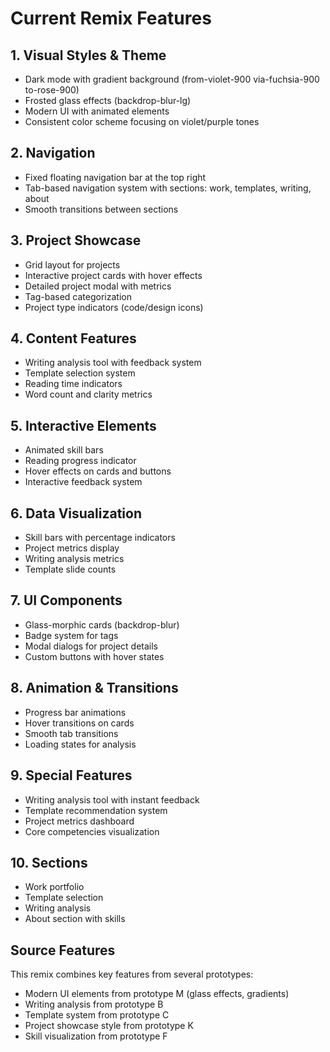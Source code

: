 # Current Remix Features

## 1. Visual Styles & Theme
- Dark mode with gradient background (from-violet-900 via-fuchsia-900 to-rose-900)
- Frosted glass effects (backdrop-blur-lg)
- Modern UI with animated elements
- Consistent color scheme focusing on violet/purple tones

## 2. Navigation
- Fixed floating navigation bar at the top right
- Tab-based navigation system with sections: work, templates, writing, about
- Smooth transitions between sections

## 3. Project Showcase
- Grid layout for projects
- Interactive project cards with hover effects
- Detailed project modal with metrics
- Tag-based categorization
- Project type indicators (code/design icons)

## 4. Content Features
- Writing analysis tool with feedback system
- Template selection system
- Reading time indicators
- Word count and clarity metrics

## 5. Interactive Elements
- Animated skill bars
- Reading progress indicator
- Hover effects on cards and buttons
- Interactive feedback system

## 6. Data Visualization
- Skill bars with percentage indicators
- Project metrics display
- Writing analysis metrics
- Template slide counts

## 7. UI Components
- Glass-morphic cards (backdrop-blur)
- Badge system for tags
- Modal dialogs for project details
- Custom buttons with hover states

## 8. Animation & Transitions
- Progress bar animations
- Hover transitions on cards
- Smooth tab transitions
- Loading states for analysis

## 9. Special Features
- Writing analysis tool with instant feedback
- Template recommendation system
- Project metrics dashboard
- Core competencies visualization

## 10. Sections
- Work portfolio
- Template selection
- Writing analysis
- About section with skills

## Source Features
This remix combines key features from several prototypes:
- Modern UI elements from prototype M (glass effects, gradients)
- Writing analysis from prototype B
- Template system from prototype C
- Project showcase style from prototype K
- Skill visualization from prototype F
